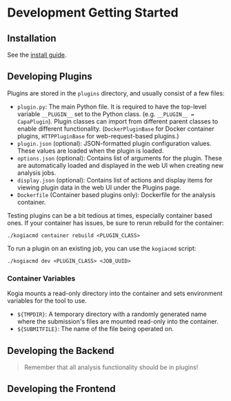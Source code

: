 # Development Getting Started

## Installation

See the [install guide](./installation.md).

## Developing Plugins

Plugins are stored in the `plugins` directory, and usually consist of a few files:

- `plugin.py`: The main Python file. It is required to have the top-level variable `__PLUGIN__` set to the Python class. (e.g. `__PLUGIN__ = CapaPlugin`). Plugin classes can import from different parent classes to enable different functionality. (`DockerPluginBase` for Docker container plugins, `HTTPPluginBase` for web-request-based plugins.)
- `plugin.json` (optional): JSON-formatted plugin configuration values. These values are loaded when the plugin is loaded.
- `options.json` (optional): Contains list of arguments for the plugin. These are automatically loaded and displayed in the web UI when creating new analysis jobs.
- `display.json` (optional): Contains list of actions and display items for viewing plugin data in the web UI under the Plugins page.
- `Dockerfile` (Container based plugins only): Dockerfile for the analysis container.

Testing plugins can be a bit tedious at times, especially container based ones. If your container has issues, be sure to rerun rebuild for the container:

```
./kogiacmd container rebuild <PLUGIN_CLASS>
```

To run a plugin on an existing job, you can use the `kogiacmd` script:

```
./kogiacmd dev <PLUGIN_CLASS> <JOB_UUID>
```

### Container Variables

Kogia mounts a read-only directory into the container and sets environment variables for the tool to use.

- `${TMPDIR}`: A temporary directory with a randomly generated name where the submission's files are mounted read-only into the container.
- `${SUBMITFILE}`: The name of the file being operated on.

## Developing the Backend

> Remember that all analysis functionality should be in plugins!

## Developing the Frontend